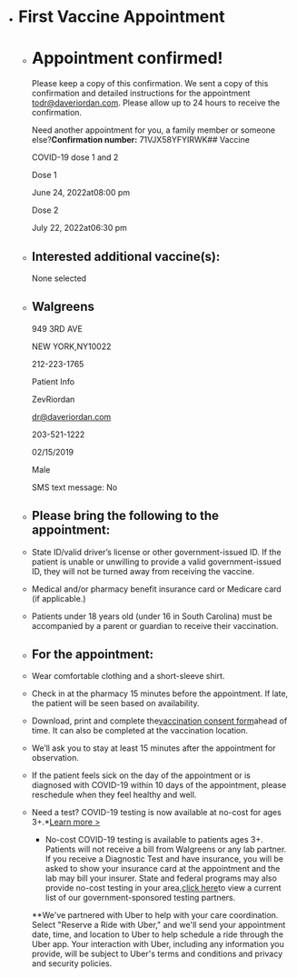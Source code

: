 - # First Vaccine Appointment
	- # **Appointment confirmed!**
	  
	  Please keep a copy of this confirmation. We sent a copy of this confirmation and detailed instructions for the appointment todr@daveriordan.com. Please allow up to 24 hours to receive the confirmation.
	  
	  Need another appointment for you, a family member or someone else?**Confirmation number:** 71VJX58YFYIRWK## Vaccine
	  
	  COVID-19 dose 1 and 2
	  
	  Dose 1
	  
	  June 24, 2022at08:00 pm
	  
	  Dose 2
	  
	  July 22, 2022at06:30 pm
	- ## Interested additional vaccine(s): 
	  
	  None selected
	- ## Walgreens
	  
	  949 3RD AVE
	  
	  NEW YORK,NY10022
	  
	  212-223-1765
	  
	  Patient Info
	  
	  ZevRiordan
	  
	  dr@daveriordan.com
	  
	  203-521-1222
	  
	  02/15/2019
	  
	  Male
	  
	  SMS text message: No
	- ## Please bring the following to the appointment:
	- State ID/valid driver’s license or other government-issued ID. If the patient is unable or unwilling to provide a valid government-issued ID, they will not be turned away from receiving the vaccine.
	- Medical and/or pharmacy benefit insurance card or Medicare card (if applicable.)
	- Patients under 18 years old (under 16 in South Carolina) must be accompanied by a parent or guardian to receive their vaccination.
	- ## For the appointment:
	- Wear comfortable clothing and a short-sleeve shirt.
	- Check in at the pharmacy 15 minutes before the appointment. If late, the patient will be seen based on availability.
	- Download, print and complete the[vaccination consent form](https://www.walgreens.com/images/adaptive/pdf/b2b/general_var_Access_Fixed.pdf)ahead of time. It can also be completed at the vaccination location.
	- We’ll ask you to stay at least 15 minutes after the appointment for observation.
	- If the patient feels sick on the day of the appointment or is diagnosed with COVID-19 within 10 days of the appointment, please reschedule when they feel healthy and well.
	- Need a test? COVID-19 testing is now available at no-cost for ages 3+.*[Learn more >](https://www.walgreens.com/findcare/covid19/testing?ban=covid_vanity_testing)
	  
	  * No-cost COVID-19 testing is available to patients ages 3+. Patients will not receive a bill from Walgreens or any lab partner. If you receive a Diagnostic Test and have insurance, you will be asked to show your insurance card at the appointment and the lab may bill your insurer. State and federal programs may also provide no-cost testing in your area,[click here](https://www.walgreens.com/images/adaptive/findcare/covid19/StateFundedTesting.pdf)to view a current list of our government-sponsored testing partners.
	  
	  
	  **We've partnered with Uber to help with your care coordination. Select "Reserve a Ride with Uber," and we'll send your appointment date, time, and location to Uber to help schedule a ride through the Uber app. Your interaction with Uber, including any information you provide, will be subject to Uber's terms and conditions and privacy and security policies.